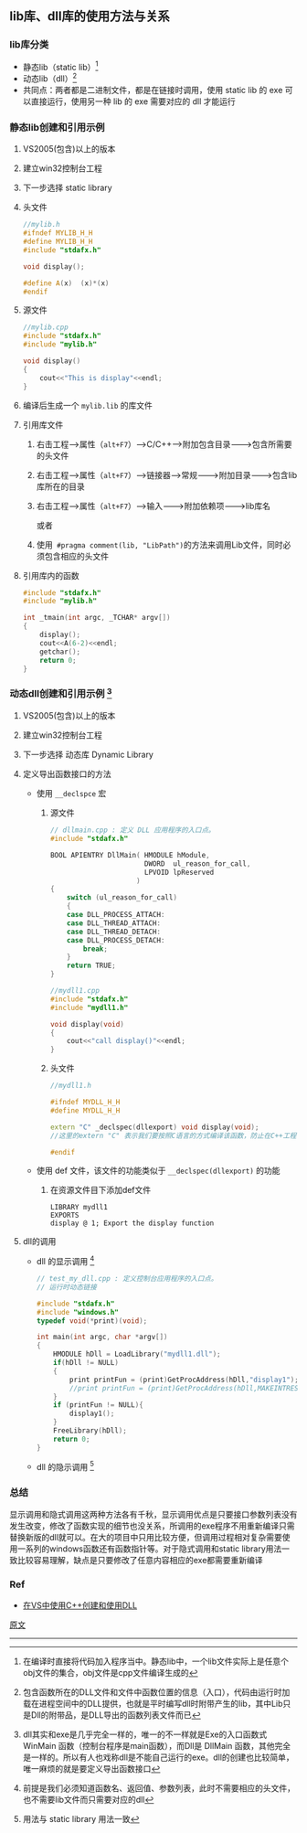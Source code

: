## lib库、dll库的使用方法与关系

### lib库分类 

- 静态lib（static lib）[^1]
- 动态lib（dll）[^2]
- 共同点：两者都是二进制文件，都是在链接时调用，使用 static lib 的 exe 可以直接运行，使用另一种 lib 的 exe 需要对应的 dll 才能运行

### 静态lib创建和引用示例

1. VS2005(包含)以上的版本

2. 建立win32控制台工程

3. 下一步选择 static library

4. 头文件

   ```cpp
   //mylib.h
   #ifndef MYLIB_H_H
   #define MYLIB_H_H
   #include "stdafx.h"
   
   void display();
   
   #define A(x)  (x)*(x)
   #endif
   ```

5. 源文件

   ```cpp
   //mylib.cpp
   #include "stdafx.h"
   #include "mylib.h"
   
   void display()
   {
       cout<<"This is display"<<endl;
   }
   ```

6. 编译后生成一个 `mylib.lib` 的库文件

7. 引用库文件

   1. 右击工程-->属性（`alt+F7`）-->C/C++-->附加包含目录--->包含所需要的头文件

   2. 右击工程-->属性（`alt+F7`）-->链接器-->常规--->附加目录--->包含lib库所在的目录

   3. 右击工程-->属性（`alt+F7`）-->输入--->附加依赖项--->lib库名

      或者

   4. 使用` #pragma comment(lib, "LibPath")`的方法来调用Lib文件，同时必须包含相应的头文件

8. 引用库内的函数

   ```cpp
   #include "stdafx.h"
   #include "mylib.h"
   
   int _tmain(int argc, _TCHAR* argv[])
   {
       display();
       cout<<A(6-2)<<endl;
       getchar();
       return 0;
   }
   ```

### 动态dll创建和引用示例 [^3]

1. VS2005(包含)以上的版本

2. 建立win32控制台工程

3. 下一步选择 动态库 Dynamic Library

4. 定义导出函数接口的方法

   - 使用 `__declspce` 宏

     1. 源文件

        ```cpp
        // dllmain.cpp : 定义 DLL 应用程序的入口点。
        #include "stdafx.h"
        
        BOOL APIENTRY DllMain( HMODULE hModule,
                               DWORD  ul_reason_for_call,
                               LPVOID lpReserved
                             )
        {
            switch (ul_reason_for_call)
            {
            case DLL_PROCESS_ATTACH:
            case DLL_THREAD_ATTACH:
            case DLL_THREAD_DETACH:
            case DLL_PROCESS_DETACH:
                break;
            }
            return TRUE;
        }
        ```

        ```cpp
        //mydll1.cpp
        #include "stdafx.h"
        #include "mydll1.h"
        
        void display(void)
        {
            cout<<"call display()"<<endl;
        }
        ```

        

     2. 头文件

        ```cpp
        //mydll1.h
        
        #ifndef MYDLL_H_H
        #define MYDLL_H_H
        
        extern "C" _declspec(dllexport) void display(void);
        //这里的extern "C" 表示我们要按照C语言的方式编译该函数，防止在C++工程中编译出现函数名错误，因为C中没有重载而C++中允许重载，所以C++中函数编译后会出现display@1的形式；让编译器以C语言的编译方式编译可以保证C可以调用C++的动态链接库。`_declspec(dllexport)`表示下来的函数是dll的导出函数接口。没有导出的接口是不可使用的，这里和静态lib库有所区别，静态lib库中的所有函数、宏定义等都是可以使用的
        
        #endif
        ```

   - 使用 def 文件，该文件的功能类似于 `__declspec(dllexport)` 的功能

     1. 在资源文件目下添加def文件

        ```
        LIBRARY mydll1
        EXPORTS
        display	@ 1; Export the display function
        ```

5. dll的调用

   - dll 的显示调用 [^4]

     ```cpp
     // test_my_dll.cpp : 定义控制台应用程序的入口点。
     // 运行时动态链接
     
     #include "stdafx.h"
     #include "windows.h"
     typedef void(*print)(void);
     
     int main(int argc, char *argv[])
     {
         HMODULE hDll = LoadLibrary("mydll1.dll");
         if(hDll != NULL)
         {
             print printFun = (print)GetProcAddress(hDll,"display1");
             //print printFun = (print)GetProcAddress(hDll,MAKEINTRESOURCE(1));
         }
         if (printFun != NULL){
             display1();
         }
         FreeLibrary(hDll);
         return 0;
     }
     ```

     

   - dll 的隐示调用 [^5]

### 总结

显示调用和隐式调用这两种方法各有千秋，显示调用优点是只要接口参数列表没有发生改变，修改了函数实现的细节也没关系，所调用的exe程序不用重新编译只需替换新版的dll就可以。在大的项目中只用比较方便，但调用过程相对复杂需要使用一系列的windows函数还有函数指针等。对于隐式调用和static library用法一致比较容易理解，缺点是只要修改了任意内容相应的exe都需要重新编译

### Ref 

- [在VS中使用C++创建和使用DLL](https://www.cnblogs.com/ring1992/p/6003248.html)



[原文](https://www.cnblogs.com/maxiaofang/p/4303306.html)

---

[^1]: 在编译时直接将代码加入程序当中。静态lib中，一个lib文件实际上是任意个obj文件的集合，obj文件是cpp文件编译生成的
[^2]: 包含函数所在的DLL文件和文件中函数位置的信息（入口），代码由运行时加载在进程空间中的DLL提供，也就是平时编写dll时附带产生的lib，其中Lib只是Dll的附带品，是DLL导出的函数列表文件而已
[^3]: dll其实和exe是几乎完全一样的，唯一的不一样就是Exe的入口函数式 WinMain 函数（控制台程序是main函数），而Dll是 DllMain 函数，其他完全是一样的。所以有人也戏称dll是不能自己运行的exe。dll的创建也比较简单，唯一麻烦的就是要定义导出函数接口
[^4]: 前提是我们必须知道函数名、返回值、参数列表，此时不需要相应的头文件，也不需要lib文件而只需要对应的dll
[^5]: 用法与 static library 用法一致